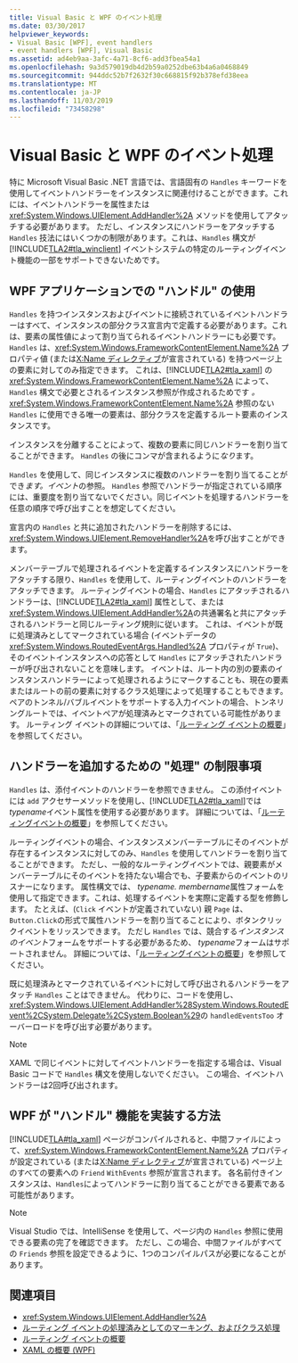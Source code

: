 ```yaml
---
title: Visual Basic と WPF のイベント処理
ms.date: 03/30/2017
helpviewer_keywords:
- Visual Basic [WPF], event handlers
- event handlers [WPF], Visual Basic
ms.assetid: ad4eb9aa-3afc-4a71-8cf6-add3fbea54a1
ms.openlocfilehash: 9a3d579019db4d2b59a0252dbe63b4a6a0468849
ms.sourcegitcommit: 944ddc52b7f2632f30c668815f92b378efd38eea
ms.translationtype: MT
ms.contentlocale: ja-JP
ms.lasthandoff: 11/03/2019
ms.locfileid: "73458298"
---
```

# <a name="visual-basic-and-wpf-event-handling"></a>Visual Basic と WPF のイベント処理
特に Microsoft Visual Basic .NET 言語では、言語固有の `Handles` キーワードを使用してイベントハンドラーをインスタンスに関連付けることができます。これには、イベントハンドラーを属性または <xref:System.Windows.UIElement.AddHandler%2A> メソッドを使用してアタッチする必要があります。 ただし、インスタンスにハンドラーをアタッチする `Handles` 技法にはいくつかの制限があります。これは、`Handles` 構文が [!INCLUDE[TLA2#tla_winclient](../../../../includes/tla2sharptla-winclient-md.md)] イベントシステムの特定のルーティングイベント機能の一部をサポートできないためです。  
  
## <a name="using-handles-in-a-wpf-application"></a>WPF アプリケーションでの "ハンドル" の使用  
 `Handles` を持つインスタンスおよびイベントに接続されているイベントハンドラーはすべて、インスタンスの部分クラス宣言内で定義する必要があります。これは、要素の属性値によって割り当てられるイベントハンドラーにも必要です。 `Handles` は、<xref:System.Windows.FrameworkContentElement.Name%2A> プロパティ値 (または[X:Name ディレクティブ](../../xaml-services/x-name-directive.md)が宣言されている) を持つページ上の要素に対してのみ指定できます。 これは、[!INCLUDE[TLA2#tla_xaml](../../../../includes/tla2sharptla-xaml-md.md)] の <xref:System.Windows.FrameworkContentElement.Name%2A> によって、`Handles` 構文で必要とされるインスタンス参照が作成されるためです *。* <xref:System.Windows.FrameworkContentElement.Name%2A> 参照のない `Handles` に使用できる唯一の要素は、部分クラスを定義するルート要素のインスタンスです。  
  
 インスタンスを分離することによって、複数の要素に同じハンドラーを割り当てることができます。 `Handles` の後にコンマが含まれるように*なり*ます。  
  
 `Handles` を使用して、同じインスタンスに複数のハンドラーを割り当てることができ*ます。イベント*の参照。 `Handles` 参照でハンドラーが指定されている順序には、重要度を割り当てないでください。同じイベントを処理するハンドラーを任意の順序で呼び出すことを想定してください。  
  
 宣言内の `Handles` と共に追加されたハンドラーを削除するには、<xref:System.Windows.UIElement.RemoveHandler%2A>を呼び出すことができます。  
  
 メンバーテーブルで処理されるイベントを定義するインスタンスにハンドラーをアタッチする限り、`Handles` を使用して、ルーティングイベントのハンドラーをアタッチできます。 ルーティングイベントの場合、`Handles` にアタッチされるハンドラーは、[!INCLUDE[TLA2#tla_xaml](../../../../includes/tla2sharptla-xaml-md.md)] 属性として、または <xref:System.Windows.UIElement.AddHandler%2A>の共通署名と共にアタッチされるハンドラーと同じルーティング規則に従います。 これは、イベントが既に処理済みとしてマークされている場合 (イベントデータの <xref:System.Windows.RoutedEventArgs.Handled%2A> プロパティが `True`)、そのイベントインスタンスへの応答として `Handles` にアタッチされたハンドラーが呼び出されないことを意味します。 イベントは、ルート内の別の要素のインスタンスハンドラーによって処理されるようにマークすることも、現在の要素またはルートの前の要素に対するクラス処理によって処理することもできます。 ペアのトンネル/バブルイベントをサポートする入力イベントの場合、トンネリングルートでは、イベントペアが処理済みとマークされている可能性があります。 ルーティング イベントの詳細については、「[ルーティング イベントの概要](routed-events-overview.md)」を参照してください。  
  
## <a name="limitations-of-handles-for-adding-handlers"></a>ハンドラーを追加するための "処理" の制限事項  
 `Handles` は、添付イベントのハンドラーを参照できません。 この添付イベントには `add` アクセサーメソッドを使用し、[!INCLUDE[TLA2#tla_xaml](../../../../includes/tla2sharptla-xaml-md.md)]では*typename*イベント属性を使用する必要があります。 詳細については、「[ルーティングイベントの概要](routed-events-overview.md)」を参照してください。  
  
 ルーティングイベントの場合、インスタンスメンバーテーブルにそのイベントが存在するインスタンスに対してのみ、`Handles` を使用してハンドラーを割り当てることができます。 ただし、一般的なルーティングイベントでは、親要素がメンバーテーブルにそのイベントを持たない場合でも、子要素からのイベントのリスナーになります。 属性構文では、 *typename. membername*属性フォームを使用して指定できます。これは、処理するイベントを実際に定義する型を修飾します。 たとえば、(`Click` イベントが定義されていない) 親 `Page` は、`Button.Click`の形式で属性ハンドラーを割り当てることにより、ボタンクリックイベントをリッスンできます。 ただし `Handles` では、競合する*インスタンスのイベント*フォームをサポートする必要があるため、 *typename*フォームはサポートされません。 詳細については、「[ルーティングイベントの概要](routed-events-overview.md)」を参照してください。  
  
 既に処理済みとマークされているイベントに対して呼び出されるハンドラーをアタッチ `Handles` ことはできません。 代わりに、コードを使用し、<xref:System.Windows.UIElement.AddHandler%28System.Windows.RoutedEvent%2CSystem.Delegate%2CSystem.Boolean%29>の `handledEventsToo` オーバーロードを呼び出す必要があります。  
  
> [!NOTE]
> XAML で同じイベントに対してイベントハンドラーを指定する場合は、Visual Basic コードで `Handles` 構文を使用しないでください。 この場合、イベントハンドラーは2回呼び出されます。  
  
## <a name="how-wpf-implements-handles-functionality"></a>WPF が "ハンドル" 機能を実装する方法  
 [!INCLUDE[TLA#tla_xaml](../../../../includes/tlasharptla-xaml-md.md)] ページがコンパイルされると、中間ファイルによって、<xref:System.Windows.FrameworkContentElement.Name%2A> プロパティが設定されている (または[X:Name ディレクティブ](../../xaml-services/x-name-directive.md)が宣言されている) ページ上のすべての要素への `Friend` `WithEvents` 参照が宣言されます。 各名前付きインスタンスは、`Handles`によってハンドラーに割り当てることができる要素である可能性があります。  
  
> [!NOTE]
> Visual Studio では、IntelliSense を使用して、ページ内の `Handles` 参照に使用できる要素の完了を確認できます。 ただし、この場合、中間ファイルがすべての `Friends` 参照を設定できるように、1つのコンパイルパスが必要になることがあります。  
  
## <a name="see-also"></a>関連項目

- <xref:System.Windows.UIElement.AddHandler%2A>
- [ルーティング イベントの処理済みとしてのマーキング、およびクラス処理](marking-routed-events-as-handled-and-class-handling.md)
- [ルーティング イベントの概要](routed-events-overview.md)
- [XAML の概要 (WPF)](../../../desktop-wpf/fundamentals/xaml.md)
